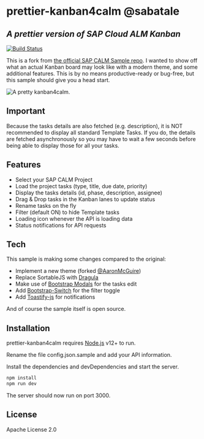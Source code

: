 # prettier-kanban4calm @sabatale
## _A prettier version of SAP Cloud ALM Kanban_

[![Build Status](https://travis-ci.org/joemccann/dillinger.svg?branch=master)](https://travis-ci.org/joemccann/dillinger)

This is a fork from [the official SAP CALM Sample repo](https://github.com/SAP-samples/cloud-alm-api-examples/tree/main/applications/kanban4calm).
I wanted to show off what an actual Kanban board may look like with a modern theme, and some additional features.
This is by no means productive-ready or bug-free, but this sample should give you a head start.

![A pretty kanban4calm.](prettier-kanban4calm.gif)

## Important

Because the tasks details are also fetched (e.g. description), it is NOT recommended to display all standard Template Tasks. If you do, the details are fetched asynchronously so you may have to wait a few seconds before being able to display those for all your tasks.

## Features

- Select your SAP CALM Project
- Load the project tasks (type, title, due date, priority)
- Display the tasks details (id, phase, description, assignee)
- Drag & Drop tasks in the Kanban lanes to update status
- Rename tasks on the fly
- Filter (default ON) to hide Template tasks
- Loading icon whenever the API is loading data
- Status notifications for API requests

## Tech

This sample is making some changes compared to the original:

- Implement a new theme (forked [@AaronMcGuire](https://codepen.io/aaronmcg/pen/GRjaRva))
- Replace SortableJS with [Dragula](https://github.com/bevacqua/dragula)
- Make use of [Bootstrap Modals](https://getbootstrap.com/docs/4.6/components/modal/) for the tasks edit
- Add [Bootstrap-Switch](https://github.com/Bttstrp/bootstrap-switch) for the filter toggle
- Add [Toastify-js](https://github.com/apvarun/toastify-js) for notifications

And of course the sample itself is open source.

## Installation

prettier-kanban4calm requires [Node.js](https://nodejs.org/) v12+ to run.

Rename the file config.json.sample and add your API information.

Install the dependencies and devDependencies and start the server.

```sh
npm install
npm run dev
```

The server should now run on port 3000.

## License

Apache License 2.0
